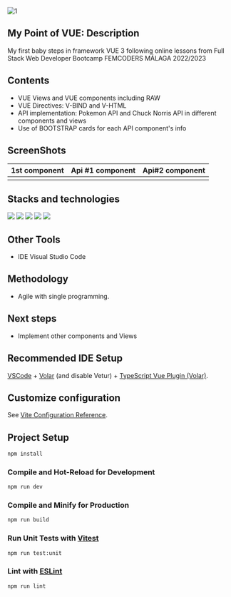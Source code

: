 ![1](https://user-images.githubusercontent.com/116545851/222785566-2065798e-0a82-41c0-8d63-3084d31be162.png)

## My Point of VUE: Description

My first baby steps in framework VUE 3 following online lessons from Full Stack Web Developer Bootcamp FEMCODERS MÁLAGA 2022/2023

## Contents

* VUE Views and VUE components including RAW
* VUE Directives: V-BIND and V-HTML
* API implementation: Pokemon API and Chuck Norris API in different components and views
* Use of BOOTSTRAP cards for each API component's info

## ScreenShots

| 1st component | Api #1 component | Api#2 component |
| :---: | :---: | :---: |
| ||  |


## Stacks and technologies

 <p align="left">
 <img src= "https://img.shields.io/badge/html5-%23E34F26.svg?style=for-the-badge&logo=html5&logoColor=white"></img>
 <img src= "https://img.shields.io/badge/css3-%231572B6.svg?style=for-the-badge&logo=css3&logoColor=white"></img>
 <img src= "https://img.shields.io/badge/javascript-%23323330.svg?style=for-the-badge&logo=javascript&logoColor=%23F7DF1E"></img>
 <img src= "https://img.shields.io/badge/NPM-%23000000.svg?style=for-the-badge&logo=npm&logoColor=white"></img>  
 <img src= "https://img.shields.io/badge/node.js-6DA55F?style=for-the-badge&logo=node.js&logoColor=white"></img> 
 </p>
 
## Other Tools

* IDE Visual Studio Code

## Methodology

* Agile with single programming.

## Next steps

* Implement other components and Views

## Recommended IDE Setup

[VSCode](https://code.visualstudio.com/) + [Volar](https://marketplace.visualstudio.com/items?itemName=Vue.volar) (and disable Vetur) + [TypeScript Vue Plugin (Volar)](https://marketplace.visualstudio.com/items?itemName=Vue.vscode-typescript-vue-plugin).

## Customize configuration

See [Vite Configuration Reference](https://vitejs.dev/config/).

## Project Setup

```sh
npm install
```

### Compile and Hot-Reload for Development

```sh
npm run dev
```

### Compile and Minify for Production

```sh
npm run build
```

### Run Unit Tests with [Vitest](https://vitest.dev/)

```sh
npm run test:unit
```

### Lint with [ESLint](https://eslint.org/)

```sh
npm run lint
```
